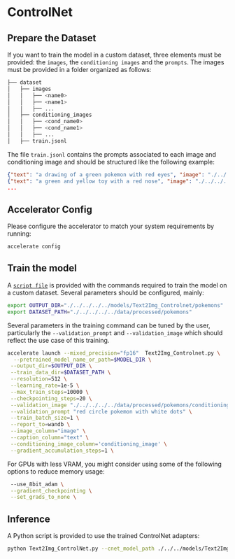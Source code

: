 # ControlNet

## Prepare the Dataset

If you want to train the model in a custom dataset, three elements must be provided: the `images`, the `conditioning images` and the `prompts`. The images must be provided in a folder organized as follows:

```bash
├── dataset
│   ├── images
│   │   ├── <name0>
│   │   ├── <name1>
│   │   ├── ...
│   ├── conditioning_images
│   │   ├── <cond_name0>
│   │   ├── <cond_name1>
│   │   ├── ...
│   ├── train.jsonl
```

The file `train.jsonl` contains the prompts associated to each image and conditioning image and should be structured like the following example:

```json
{"text": "a drawing of a green pokemon with red eyes", "image": "./../../../../data/processed/pokemons/images/0000.png", "conditioning_image": "./../../../../data/processed/pokemons/conditioning_images/0000_mask.png"}
{"text": "a green and yellow toy with a red nose", "image": "./../../../../data/processed/pokemons/images/0001.png", "conditioning_image": "./../../../../data/processed/pokemons/conditioning_images/0001_mask.png"}
...
```

## Accelerator Config

Please configure the accelerator to match your system requirements by running:

```bash
accelerate config
```

## Train the model

A [`script file`](./../scripts/Text2Img_Controlnet.sh) is provided with the commands required to train the model on a custom dataset. Several parameters should be configured, mainly:

```sh
export OUTPUT_DIR="./../../../../models/Text2Img_Controlnet/pokemons"
export DATASET_PATH="./../../../../data/processed/pokemons"
```

Several parameters in the training command can be tuned by the user, particularly the `--validation_prompt` and `--validation_image` which should reflect the use case of this training.

```sh
accelerate launch --mixed_precision="fp16"  Text2Img_Controlnet.py \
  --pretrained_model_name_or_path=$MODEL_DIR \
 --output_dir=$OUTPUT_DIR \
 --train_data_dir=$DATASET_PATH \
 --resolution=512 \
 --learning_rate=1e-5 \
 --max_train_steps=10000 \
 --checkpointing_steps=20 \
 --validation_image "./../../../../data/processed/pokemons/conditioning_images/0003_mask.png" \
 --validation_prompt "red circle pokemon with white dots" \
 --train_batch_size=1 \
 --report_to=wandb \
 --image_column="image" \
 --caption_column="text" \
 --conditioning_image_column='conditioning_image' \
 --gradient_accumulation_steps=1 \
```

For GPUs with less VRAM, you might consider using some of the following options to reduce memory usage:

```sh
 --use_8bit_adam \
 --gradient_checkpointing \
 --set_grads_to_none \
```

## Inference

A Python script is provided to use the trained ControlNet adapters:

```bash
python Text2Img_ControlNet.py --cnet_model_path ./../../models/Text2Img_ControlNet/pokemons/checkpoint-200/controlnet --cond_image_path ./../../data/processed/pokemons/conditioning_images/0003_mask.png 
```
